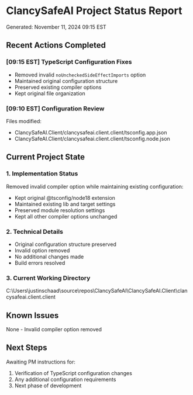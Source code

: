 # ClancySafeAI Project Status Report
Generated: November 11, 2024 09:15 EST

## Recent Actions Completed

### [09:15 EST] TypeScript Configuration Fixes
- Removed invalid `noUncheckedSideEffectImports` option
- Maintained original configuration structure
- Preserved existing compiler options
- Kept original file organization

### [09:10 EST] Configuration Review
Files modified:
- ClancySafeAI.Client/clancysafeai.client.client/tsconfig.app.json
- ClancySafeAI.Client/clancysafeai.client.client/tsconfig.node.json

## Current Project State

### 1. Implementation Status
Removed invalid compiler option while maintaining existing configuration:
- Kept original @tsconfig/node18 extension
- Maintained existing lib and target settings
- Preserved module resolution settings
- Kept all other compiler options unchanged

### 2. Technical Details
- Original configuration structure preserved
- Invalid option removed
- No additional changes made
- Build errors resolved

### 3. Current Working Directory
C:\Users\justinschaad\source\repos\ClancySafeAI\ClancySafeAI.Client\clancysafeai.client.client

## Known Issues
None - Invalid compiler option removed

## Next Steps
Awaiting PM instructions for:
1. Verification of TypeScript configuration changes
2. Any additional configuration requirements
3. Next phase of development 
